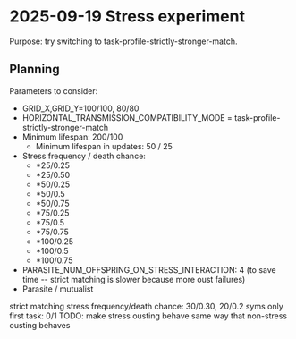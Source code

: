 # 2025-09-19 Stress experiment

Purpose: try switching to task-profile-strictly-stronger-match.

## Planning

Parameters to consider:
- GRID_X,GRID_Y=100/100, 80/80
- HORIZONTAL_TRANSMISSION_COMPATIBILITY_MODE = task-profile-strictly-stronger-match
- Minimum lifespan: 200/100
  - Minimum lifespan in updates: 50 / 25
- Stress frequency / death chance:
  - *25/0.25
  - *25/0.50
  - *50/0.25
  - *50/0.5
  - *50/0.75
  - *75/0.25
  - *75/0.5
  - *75/0.75
  - *100/0.25
  - *100/0.5
  - *100/0.75
- PARASITE_NUM_OFFSPRING_ON_STRESS_INTERACTION: 4 (to save time -- strict matching is slower because more oust failures)
- Parasite / mutualist


strict matching
stress frequency/death chance: 30/0.30, 20/0.2
syms only first task: 0/1
TODO: make stress ousting behave same way that non-stress ousting behaves

